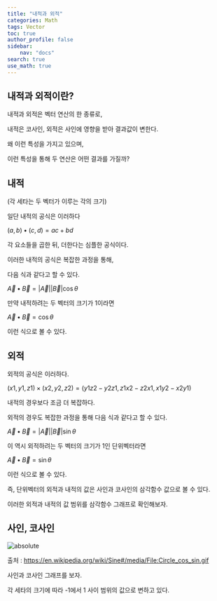 ```yaml
---
title: "내적과 외적"
categories: Math
tags: Vector
toc: true
author_profile: false
sidebar:
    nav: "docs"
search: true
use_math: true
---
```


## 내적과 외적이란?

내적과 외적은 벡터 연산의 한 종류로,

내적은 코사인, 외적은 사인에 영향을 받아 결과값이 변한다.

왜 이런 특성을 가지고 있으며, 

이런 특성을 통해 두 연산은 어떤 결과를 가질까?

## 내적

(각 세타는 두 벡터가 이루는 각의 크기)

일단 내적의 공식은 이러하다

$(a, b) • (c, d) = ac + bd$

각 요소들을 곱한 뒤, 더한다는 심플한 공식이다.

이러한 내적의 공식은 복잡한 과정을 통해,

다음 식과 같다고 할 수 있다.

$\overrightarrow{A} • \overrightarrow{B} = \left\vert \overrightarrow{A} \right\vert\left\vert \overrightarrow{B} \right\vert\cos\theta$

만약 내적하려는 두 벡터의 크기가 1이라면

$\overrightarrow{A} • \overrightarrow{B} = \cos\theta$

이런 식으로 볼 수 있다.

## 외적

외적의 공식은 이러하다.

$(x1, y1, z1) \times (x2, y2, z2) = (y1z2 - y2z1, z1x2 - z2x1, x1y2 - x2y1)$

내적의 경우보다 조금 더 복잡하다.

외적의 경우도 복잡한 과정을 통해 다음 식과 같다고 할 수 있다.

$\overrightarrow{A} • \overrightarrow{B} = \left\vert \overrightarrow{A} \right\vert\left\vert \overrightarrow{B} \right\vert\sin\theta$

이 역시 외적하려는 두 벡터의 크기가 1인 단위벡터라면

$\overrightarrow{A} • \overrightarrow{B} = \sin\theta$

이런 식으로 볼 수 있다.

즉, 단위벡터의 외적과 내적의 값은 사인과 코사인의 삼각함수 값으로 볼 수 있다.

이러한 외적과 내적의 값 범위를 삼각함수 그래프로 확인해보자.

## 사인, 코사인

<img data-action="zoom" src='{{ "/assets/images/Circle_cos_sin.gif" | relative_url }}' alt='absolute'>

출처 : https://en.wikipedia.org/wiki/Sine#/media/File:Circle_cos_sin.gif

사인과 코사인 그래프를 보자.

각 세타의 크기에 따라 -1에서 1 사이 범위의 값으로 변하고 있다.

